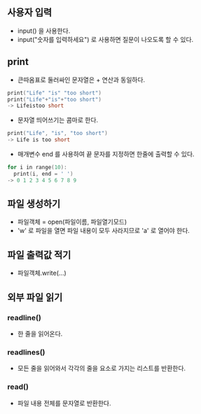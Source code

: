 사용자 입력
-----
- input() 을 사용한다.
- input("숫자를 입력하세요") 로 사용하면 질문이 나오도록 할 수 있다.

print
----
- 큰따옴표로 둘러싸인 문자열은 + 연산과 동일하다.
```C
print("Life" "is" "too short")
print("Life"+"is"+"too short")
-> Lifeistoo short
```
- 문자열 띄어쓰기는 콤마로 한다.
```C
print("Life", "is", "too short")
-> Life is too short
```
- 매개변수 end 를 사용하여 끝 문자를 지정하면 한줄에 출력할 수 있다.
```C
for i in range(10):
  print(i, end = ' ')
-> 0 1 2 3 4 5 6 7 8 9
```

파일 생성하기
-----
- 파일객체 = open(파일이름, 파일열기모드)
- 'w' 로 파일을 열면 파일 내용이 모두 사라지므로 'a' 로 열어야 한다.

파일 출력값 적기
-----
- 파일객체.write(...)

외부 파일 읽기
-----
### readline()
- 한 줄을 읽어온다.

### readlines()
- 모든 줄을 읽어와서 각각의 줄을 요소로 가지는 리스트를 반환한다.

### read()
- 파일 내용 전체를 문자열로 반환한다.

